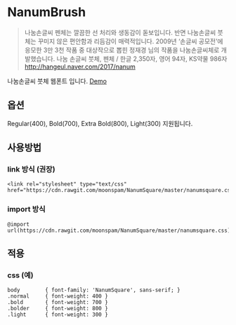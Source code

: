 # NanumBrush
> 나눔손글씨 펜체는 깔끔한 선 처리와 생동감이 돋보입니다. 반면 나눔손글씨 붓체는 꾸미지 않은 편안함과 리듬감이 매력적입니다. 2009년 ‘손글씨 공모전’에 응모한 3만 3천 작품 중 대상작으로 뽑힌 정재경 님의 작품을 나눔손글씨체로 개발했습니다. 나눔 손글씨 붓체, 펜체 / 한글 2,350자, 영어 94자, KS약물 986자 http://hangeul.naver.com/2017/nanum

나눔손글씨 붓체 웹폰트 입니다.
[Demo](https://codepen.io/eond/pen/xYjwNg)

## 옵션
Regular(400), Bold(700), Extra Bold(800), Light(300) 지원됩니다.

## 사용방법

### link 방식 (권장)
	<link rel="stylesheet" type="text/css" href="https://cdn.rawgit.com/moonspam/NanumSquare/master/nanumsquare.css">

### import 방식
	@import url(https://cdn.rawgit.com/moonspam/NanumSquare/master/nanumsquare.css);

## 적용
### css (예)
	body		{ font-family: 'NanumSquare', sans-serif; }
	.normal		{ font-weight: 400 }
	.bold		{ font-weight: 700 }
	.bolder		{ font-weight: 800 }
	.light		{ font-weight: 300 }

